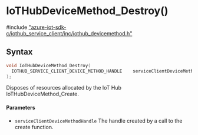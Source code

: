 # IoTHubDeviceMethod_Destroy()

\#include ["azure-iot-sdk-c/iothub_service_client/inc/iothub_devicemethod.h"](../iot-c-ref-iothub-devicemethod-h.md)  

## Syntax

```C
void IoTHubDeviceMethod_Destroy(
  IOTHUB_SERVICE_CLIENT_DEVICE_METHOD_HANDLE	serviceClientDeviceMethodHandle
);

```

Disposes of resources allocated by the IoT Hub IoTHubDeviceMethod_Create.

#### Parameters
* `serviceClientDeviceMethodHandle` The handle created by a call to the create function.

